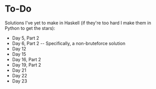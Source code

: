 # To-Do
Solutions I've yet to make in Haskell (if they're too hard I make them in Python to get the stars):
- Day  5, Part 2
- Day  6, Part 2 -- Specifically, a non-bruteforce solution
- Day 12
- Day 15
- Day 16, Part 2
- Day 19, Part 2
- Day 21
- Day 22
- Day 23
